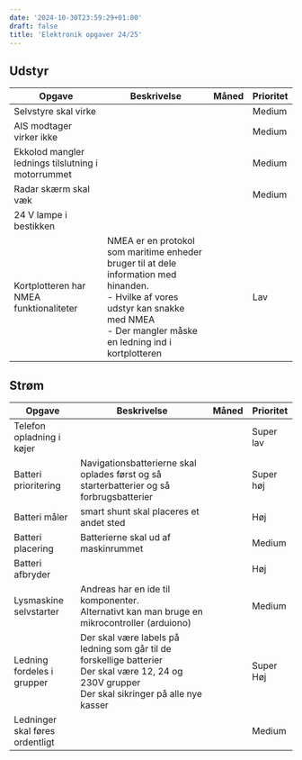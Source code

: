 ```yaml
---
date: '2024-10-30T23:59:29+01:00'
draft: false
title: 'Elektronik opgaver 24/25'
---
```

## Udstyr

| Opgave                                             | Beskrivelse                                                                                                                                                                                  | Måned | Prioritet |
| -------------------------------------------------- | -------------------------------------------------------------------------------------------------------------------------------------------------------------------------------------------- | ----- | --------- |
| Selvstyre skal virke                               |                                                                                                                                                                                              |       | Medium    |
| AIS modtager virker ikke                           |                                                                                                                                                                                              |       | Medium    |
| Ekkolod mangler lednings tilslutning i motorrummet |                                                                                                                                                                                              |       | Medium    |
| Radar skærm skal væk                               |                                                                                                                                                                                              |       | Medium    |
| 24 V lampe i bestikken                             |                                                                                                                                                                                              |       |           |
| Kortplotteren har NMEA funktionaliteter            | NMEA er en protokol som maritime enheder bruger til at dele information med hinanden. <br>- Hvilke af vores udstyr kan snakke med NMEA<br>- Der mangler måske en ledning ind i kortplotteren |       | Lav       |

## Strøm

| Opgave                          | Beskrivelse                                                                                                                                           | Måned | Prioritet |
| ------------------------------- | ----------------------------------------------------------------------------------------------------------------------------------------------------- | ----- | --------- |
| Telefon opladning i køjer       |                                                                                                                                                       |       | Super lav |
| Batteri prioritering            | Navigationsbatterierne skal oplades først og så starterbatterier og så forbrugsbatterier                                                              |       | Super høj |
| Batteri måler                   | smart shunt skal placeres et andet sted                                                                                                               |       | Høj       |
| Batteri placering               | Batterierne skal ud af maskinrummet                                                                                                                   |       | Medium    |
| Batteri afbryder                |                                                                                                                                                       |       | Høj       |
| Lysmaskine selvstarter          | Andreas har en ide til komponenter.<br>Alternativt kan man bruge en mikrocontroller (arduiono)                                                        |       | Medium    |
| Ledning fordeles i grupper      | Der skal være labels på ledning som går til de forskellige batterier<br>Der skal være 12, 24 og 230V grupper<br>Der skal sikringer på alle nye kasser |       | Super Høj |
| Ledninger skal føres ordentligt |                                                                                                                                                       |       | Medium    |

